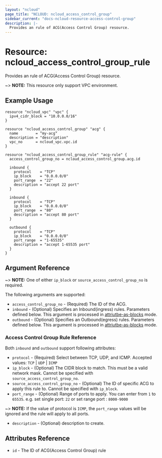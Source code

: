 ```yaml
---
layout: "ncloud"
page_title: "NCLOUD: ncloud_access_control_group"
sidebar_current: "docs-ncloud-resource-access-control-group"
description: |-
  Provides an rule of ACG(Access Control Group) resource.
---
```


# Resource: ncloud_access_control_group_rule

Provides an rule of ACG(Access Control Group) resource.

~> **NOTE:** This resource only support VPC environment.

## Example Usage

```hcl
resource "ncloud_vpc" "vpc" {
  ipv4_cidr_block = "10.0.0.0/16"
}

resource "ncloud_access_control_group" "acg" {
  name        = "my-acg"
  description = "description"
  vpc_no      = ncloud_vpc.vpc.id
}

resource "ncloud_access_control_group_rule" "acg-rule" {
  access_control_group_no = ncloud_access_control_group.acg.id
  
  inbound {
    protocol    = "TCP"
    ip_block    = "0.0.0.0/0"
    port_range  = "22"
    description = "accept 22 port"
  }

  inbound {
    protocol    = "TCP"
    ip_block    = "0.0.0.0/0"
    port_range  = "80"
    description = "accept 80 port"
  }

  outbound {
    protocol    = "TCP"
    ip_block    = "0.0.0.0/0" 
    port_range  = "1-65535"
    description = "accept 1-65535 port"
  }
}
```

## Argument Reference

~> **NOTE:** One of either `ip_block` or `source_access_control_group_no` is required.

The following arguments are supported:

* `access_control_group_no` - (Required) The ID of the ACG.
* `inbound` - (Optional) Specifies an Inbound(ingress) rules. Parameters defined below. This argument is processed in [attriutbe-as-blocks](https://www.terraform.io/docs/configuration/attr-as-blocks.html) mode.
* `outbound` - (Optional) Specifies an Outbound(egress) rules. Parameters defined below. This argument is processed in [attriutbe-as-blocks](https://www.terraform.io/docs/configuration/attr-as-blocks.html) mode.

### Access Control Group Rule Reference

Both `inbound` and `outbound` support  following attributes:

* `protocol` - (Required) Select between TCP, UDP, and ICMP. Accepted values: `TCP` | `UDP` | `ICMP`
* `ip_block` - (Optional) The CIDR block to match. This must be a valid network mask. Cannot be specified with `source_access_control_group_no`.
* `source_access_control_group_no` - (Optional) The ID of specific ACG to apply this rule to. Cannot be specified with `ip_block`.
* `port_range` - (Optional) Range of ports to apply. You can enter from `1` to `65535`. e.g. set single port: `22` or set range port : `8000-9000`

~> **NOTE:** If the value of protocol is `ICMP`, the `port_range` values will be ignored and the rule will apply to all ports.

* `description` - (Optional) description to create.

## Attributes Reference

* `id` - The ID of ACG(Access Control Group) rule
